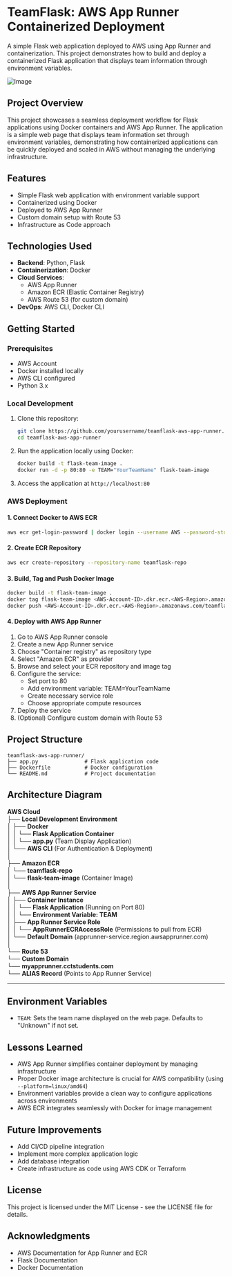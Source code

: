 # TeamFlask: AWS App Runner Containerized Deployment

A simple Flask web application deployed to AWS using App Runner and containerization. This project demonstrates how to build and deploy a containerized Flask application that displays team information through environment variables.

![Image](https://github.com/user-attachments/assets/9be38486-66aa-4cc7-900c-a706e9b9dc7a)

## Project Overview

This project showcases a seamless deployment workflow for Flask applications using Docker containers and AWS App Runner. The application is a simple web page that displays team information set through environment variables, demonstrating how containerized applications can be quickly deployed and scaled in AWS without managing the underlying infrastructure.

## Features

- Simple Flask web application with environment variable support
- Containerized using Docker
- Deployed to AWS App Runner
- Custom domain setup with Route 53
- Infrastructure as Code approach

## Technologies Used

- **Backend**: Python, Flask
- **Containerization**: Docker
- **Cloud Services**: 
  - AWS App Runner
  - Amazon ECR (Elastic Container Registry)
  - AWS Route 53 (for custom domain)
- **DevOps**: AWS CLI, Docker CLI

## Getting Started

### Prerequisites

- AWS Account
- Docker installed locally
- AWS CLI configured
- Python 3.x

### Local Development

1. Clone this repository:
   ```bash
   git clone https://github.com/yourusername/teamflask-aws-app-runner.git
   cd teamflask-aws-app-runner
   ```

2. Run the application locally using Docker:
   ```bash
   docker build -t flask-team-image .
   docker run -d -p 80:80 -e TEAM="YourTeamName" flask-team-image
   ```

3. Access the application at `http://localhost:80`

### AWS Deployment

#### 1. Connect Docker to AWS ECR

```bash
aws ecr get-login-password | docker login --username AWS --password-stdin <AWS-Account-ID>.dkr.ecr.<AWS-Region>.amazonaws.com
```

#### 2. Create ECR Repository

```bash
aws ecr create-repository --repository-name teamflask-repo
```

#### 3. Build, Tag and Push Docker Image

```bash
docker build -t flask-team-image .
docker tag flask-team-image <AWS-Account-ID>.dkr.ecr.<AWS-Region>.amazonaws.com/teamflask-repo:latest
docker push <AWS-Account-ID>.dkr.ecr.<AWS-Region>.amazonaws.com/teamflask-repo:latest
```

#### 4. Deploy with AWS App Runner

1. Go to AWS App Runner console
2. Create a new App Runner service
3. Choose "Container registry" as repository type
4. Select "Amazon ECR" as provider
5. Browse and select your ECR repository and image tag
6. Configure the service:
   - Set port to 80
   - Add environment variable: TEAM=YourTeamName
   - Create necessary service role
   - Choose appropriate compute resources
7. Deploy the service
8. (Optional) Configure custom domain with Route 53

## Project Structure

```
teamflask-aws-app-runner/
├── app.py               # Flask application code
├── Dockerfile           # Docker configuration
└── README.md            # Project documentation
```

## Architecture Diagram

**AWS Cloud**  
├── **Local Development Environment**  
│   ├── **Docker**  
│   │   └── **Flask Application Container**  
│   │       └── **app.py** (Team Display Application)  
│   └── **AWS CLI** (For Authentication & Deployment)  
│  
├── **Amazon ECR**  
│   └── **teamflask-repo**  
│       └── **flask-team-image** (Container Image)  
│  
├── **AWS App Runner Service**  
│   ├── **Container Instance**  
│   │   └── **Flask Application** (Running on Port 80)  
│   │       └── **Environment Variable: TEAM**  
│   ├── **App Runner Service Role**  
│   │   └── **AppRunnerECRAccessRole** (Permissions to pull from ECR)  
│   └── **Default Domain** (apprunner-service.region.awsapprunner.com)  
│  
└── **Route 53**  
    └── **Custom Domain**  
        └── **myapprunner.cctstudents.com**  
            └── **ALIAS Record** (Points to App Runner Service) 

---


## Environment Variables

- `TEAM`: Sets the team name displayed on the web page. Defaults to "Unknown" if not set.

## Lessons Learned

- AWS App Runner simplifies container deployment by managing infrastructure
- Proper Docker image architecture is crucial for AWS compatibility (using `--platform=linux/amd64`)
- Environment variables provide a clean way to configure applications across environments
- AWS ECR integrates seamlessly with Docker for image management

## Future Improvements

- Add CI/CD pipeline integration
- Implement more complex application logic
- Add database integration
- Create infrastructure as code using AWS CDK or Terraform

## License

This project is licensed under the MIT License - see the LICENSE file for details.

## Acknowledgments

- AWS Documentation for App Runner and ECR
- Flask Documentation
- Docker Documentation
